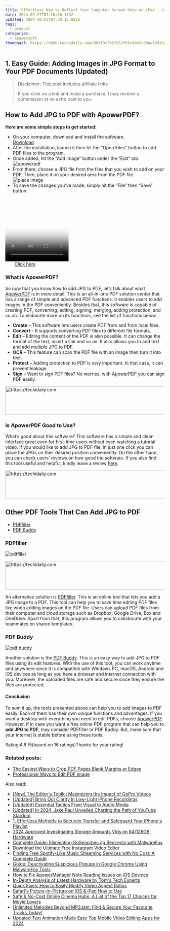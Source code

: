 ```yaml
---
title: Effortless Way to Reflect Your Computer Screen Onto an iPad - Complete Tutorial
date: 2024-09-27T07:26:56.153Z
updated: 2024-10-03T07:38:13.826Z
tags:
  - product
categories:
  - apowersoft
thumbnail: https://thmb.techidaily.com/909f3c7957e52f6fe9de5cd9ae15915a5af92e86352ca57ab485a51d50b112ab.png
---
```


## 1. Easy Guide: Adding Images in JPG Format to Your PDF Documents (Updated)

>  Disclaimer: This post includes affiliate links
>
>  If you click on a link and make a purchase, I may receive a commission at no extra cost to you.
>

## How to Add JPG to PDF with ApowerPDF?

**Here are some simple steps to get started:**

* On your computer, download and install the software.  
[Download](https://tools.techidaily.com/apowersoft/products/)
* After the installation, launch it then hit the “Open Files” button to add PDF files to the program.
* Once added, hit the “Add Image” button under the “Edit” tab.  
![apowerpdf](https://www.apowersoft.com//webusupload.aoscdn.com/apowercom/wp-content/uploads/2020/07/add-image.jpg.webp)
* From there, choose a JPG file from the files that you wish to add on your PDF. Then, place it on your desired area from the PDF file.  
![place image](https://www.apowersoft.com//webusupload.aoscdn.com/apowercom/wp-content/uploads/2020/07/place-jpg.jpg.webp)
* To save the changes you’ve made, simply hit the “File” then “Save” button.

<!-- affiliate ads begin -->
<span id="1374820">
					<video width="200" height="200" style="cursor:pointer"
           poster="//a.impactradius-go.com/display-clicktoplayimage/1374820.png"
           onclick="if(!this.playClicked){this.play();this.setAttribute('controls',true);this.playClicked=true;}">
	   <source src="//a.impactradius-go.com/display-ad/15852-1374820">
	   <img src="//a.impactradius-go.com/display-clicktoplayimage/1374820.png" style="border: none; height: 100%; width: 100%; object-fit: contain">
	</video>
	<div style="width:125px;text-align:center"><a href="javascript:window.open(decodeURIComponent('https%3A%2F%2Fthefitville.pxf.io%2Fc%2F5597632%2F1374820%2F15852'), '_blank');void(0);">Click here</a></div>
</span>
<img height="0" width="0" src="https://imp.pxf.io/i/5597632/1374820/15852" style="position:absolute;visibility:hidden;" border="0" />
<!-- affiliate ads end -->

### What is ApowerPDF?

So now that you know how to add JPG to PDF, let’s talk about what [ApowerPDF](https://tools.techidaily.com/apowersoft/apower-pdf/) is in more detail. This is an all-in-one PDF solution center that has a range of simple and advanced PDF functions. It enables users to add images in the PDF conveniently. Besides that, this software is capable of creating PDF, converting, editing, signing, merging, adding protection, and so on. To elaborate more on its functions, see the list of functions below.

* **Create** – This software lets users create PDF from and from local files.
* **Convert** – It supports converting PDF files to different file formats.
* **Edit**  – Editing the content of the PDF is also possible. It can change the format of the text, insert a link and so on. It also allows you to add text and add multiple JPG to PDF.
* **OCR** – This feature can scan the PDF file with an image then turn it into text.
* **Protect** – Adding protection to PDF is very important. In that case, it can prevent leakage.
* **Sign** – Want to sign PDF files? No worries, with ApowerPDF you can sign PDF easily.

<!-- affiliate ads begin -->
<a href="https://aligracehair.sjv.io/c/5597632/2115951/19272" target="_top" id="2115951">
  <img src="//a.impactradius-go.com/display-ad/19272-2115951" border="0" alt="https://techidaily.com" width="728" height="90"/>
</a>
<img height="0" width="0" src="https://aligracehair.sjv.io/i/5597632/2115951/19272" style="position:absolute;visibility:hidden;" border="0" />
<!-- affiliate ads end -->

### Is ApowerPDF Good to Use?

What’s good about this software? This software has a simple and clean interface great even for first-time users without even watching a tutorial video. If you would like to add JPG to PDF file, in just one click you can place the JPGs on their desired position conveniently. On the other hand, you can check users’ reviews on how good the software. If you also find this tool useful and helpful, kindly leave a review [here](https://www.g2crowd.com/products/apowerpdf/reviews).

<!-- affiliate ads begin -->
<a href="https://aligracehair.sjv.io/c/5597632/2006946/19272" target="_top" id="2006946">
  <img src="//a.impactradius-go.com/display-ad/19272-2006946" border="0" alt="https://techidaily.com" width="728" height="90"/>
</a>
<img height="0" width="0" src="https://aligracehair.sjv.io/i/5597632/2006946/19272" style="position:absolute;visibility:hidden;" border="0" />
<!-- affiliate ads end -->

## Other PDF Tools That Can Add JPG to PDF

* [PDFfiller](https://tools.techidaily.com/apowersoft/products/)
* [PDF Buddy](https://tools.techidaily.com/apowersoft/products/)

### PDFfiller

![pdffiller](https://www.apowersoft.com//webusupload.aoscdn.com/apowercom/wp-content/uploads/2020/07/add-image-pdffiller.jpg.webp)

<!-- affiliate ads begin -->
<a href="https://aligracehair.sjv.io/c/5597632/2047366/19272" target="_top" id="2047366">
  <img src="//a.impactradius-go.com/display-ad/19272-2047366" border="0" alt="https://techidaily.com" width="728" height="90"/>
</a>
<img height="0" width="0" src="https://aligracehair.sjv.io/i/5597632/2047366/19272" style="position:absolute;visibility:hidden;" border="0" />
<!-- affiliate ads end -->

An alternative solution is [PDFfiller](https://www.pdffiller.com/en/categories/add-image.htm). This is an online tool that lets you add a JPG image to a PDF. This tool can help you to save time editing PDF files like when adding images on the PDF file. Users can upload PDF files from their computer and cloud storage such as Dropbox, Google Drive, Box and OneDrive. Apart from that, this program allows you to collaborate with your teammates on shared templates.

### PDF Buddy

![pdf buddy](https://www.apowersoft.com//webusupload.aoscdn.com/apowercom/wp-content/uploads/2020/07/add-jpg-using-pdfbuddy.jpg.webp)

Another solution is the [PDF Buddy](https://www.pdfbuddy.com/how-to/add-image-to-pdf). This is an easy way to add JPG to PDF files using its edit features. With the use of this tool, you can work anytime and anywhere since it is compatible with Windows PC, macOS, Android and iOS devices as long as you have a browser and internet connection with you. Moreover, the uploaded files are safe and secure since they ensure the files are protected.

#### Conclusion

To sum it up, the tools presented above can help you to add images to PDF easily. Each of them has their own unique functions and advantages. If you want a desktop with everything you need to edit PDFs, choose [ApowerPDF](https://tools.techidaily.com/apowersoft/apower-pdf/). However, if in case you want a free online PDF program that can help you to **add JPG to PDF**, may consider PDFfiller or PDF Buddy. But, make sure that your internet is stable before using these tools.

Rating:4.8 /5(based on 16 ratings)Thanks for your rating!

### Related posts:

* [The Easiest Ways to Crop PDF Pages Blank Margins or Edges](https://tools.techidaily.com/apowersoft/apower-pdf/)
* [Professional Ways to Edit PDF Image](https://tools.techidaily.com/apowersoft/apower-pdf/)

<ins class="adsbygoogle"
     style="display:block"
     data-ad-format="autorelaxed"
     data-ad-client="ca-pub-7571918770474297"
     data-ad-slot="1223367746"></ins>

<ins class="adsbygoogle"
     style="display:block"
     data-ad-client="ca-pub-7571918770474297"
     data-ad-slot="8358498916"
     data-ad-format="auto"
     data-full-width-responsive="true"></ins>

<span class="atpl-alsoreadstyle">Also read:</span>
<div><ul>
<li><a href="https://some-tips.techidaily.com/new-the-editors-toolkit-maximizing-the-impact-of-gopro-videos/"><u>[New] The Editor's Toolkit Maximizing the Impact of GoPro Videos</u></a></li>
<li><a href="https://extra-hints.techidaily.com/updated-bring-out-clarity-in-low-light-iphone-recordings/"><u>[Updated] Bring Out Clarity in Low-Light iPhone Recordings</u></a></li>
<li><a href="https://fox-info.techidaily.com/updated-essential-tactics-from-visual-to-audio-media/"><u>[Updated] Essential Tactics From Visual to Audio Media</u></a></li>
<li><a href="https://youtube-zero.techidaily.com/ed-in-2024-jake-paul-unveiled-charting-the-path-of-youtube-stardom/"><u>[Updated] In 2024, Jake Paul Unveiled Charting the Path of YouTube Stardom</u></a></li>
<li><a href="https://discover-forum.techidaily.com/1-effortless-methods-to-securely-transfer-and-safeguard-your-iphones-playlist/"><u>1. Effortless Methods to Securely Transfer and Safeguard Your iPhone's Playlist</u></a></li>
<li><a href="https://extra-support.techidaily.com/2024-approved-investigating-storage-amounts-vids-on-64128gb-hardware/"><u>2024 Approved Investigating Storage Amounts Vids on 64/128GB Hardware</u></a></li>
<li><a href="https://discover-forum.techidaily.com/complete-guide-eliminating-gosearchesgg-redirects-with-malwarefox/"><u>Complete Guide: Eliminating GoSearches.gg Redirects with MalwareFox</u></a></li>
<li><a href="https://discover-forum.techidaily.com/download-the-ultimate-free-instagram-video-editor/"><u>Download the Ultimate Free Instagram Video Editor</u></a></li>
<li><a href="https://discover-forum.techidaily.com/finding-free-spotify-like-music-streaming-services-with-no-cost-a-complete-guide/"><u>Finding Free Spotify-Like Music Streaming Services with No Cost: A Complete Guide</u></a></li>
<li><a href="https://discover-forum.techidaily.com/guide-deactivating-suspicious-popups-in-google-chrome-using-malwarefox-tools/"><u>Guide: Deactivating Suspicious Popups in Google Chrome Using MalwareFox Tools</u></a></li>
<li><a href="https://discover-forum.techidaily.com/how-to-fix-apowermanager-note-reading-issues-on-ios-devices/"><u>How to Fix ApowerManager Note Reading Issues on iOS Devices</u></a></li>
<li><a href="https://hardware-updates.techidaily.com/in-depth-analysis-of-latest-hardware-by-toms-tech-experts/"><u>In-Depth Analysis of Latest Hardware by Tom's Tech Experts</u></a></li>
<li><a href="https://discover-forum.techidaily.com/quick-fixes-how-to-easily-modify-video-aspect-ratios/"><u>Quick Fixes: How to Easily Modify Video Aspect Ratios</u></a></li>
<li><a href="https://fox-friendly.techidaily.com/safaris-picture-in-picture-on-ios-and-ipad-how-to-use/"><u>Safari's Picture-in-Picture on iOS & iPad How to Use</u></a></li>
<li><a href="https://some-approaches.techidaily.com/safe-and-no-cost-online-cinema-hubs-a-list-of-the-top-17-choices-for-movie-lovers/"><u>Safe & No-Cost Online Cinema Hubs: A List of the Top 17 Choices for Movie Lovers</u></a></li>
<li><a href="https://discover-forum.techidaily.com/unlimited-melodies-beyond-mp3jam-find-and-secure-your-favourite-tracks-today/"><u>Unlimited Melodies Beyond MP3Jam: Find & Secure Your Favourite Tracks Today!</u></a></li>
<li><a href="https://ai-driven-video-production.techidaily.com/updated-text-animation-made-easy-top-mobile-video-editing-apps-for-2024/"><u>Updated Text Animation Made Easy Top Mobile Video Editing Apps for 2024</u></a></li>
</ul></div>

